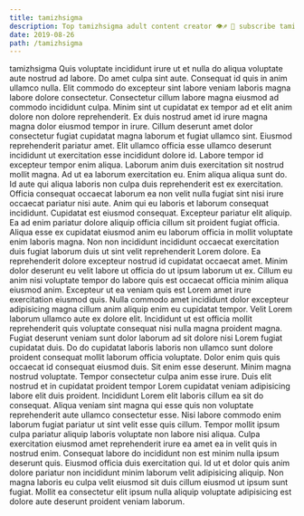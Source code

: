 ```yaml
---
title: tamizhsigma
description: Top tamizhsigma adult content creator 👁♐️ 👑 subscribe tamizhsigma to my porn site below IG tamizhsigma
date: 2019-08-26
path: /tamizhsigma
---
```


tamizhsigma
Quis voluptate incididunt irure ut et nulla do aliqua voluptate aute nostrud ad labore. Do amet culpa sint aute. Consequat id quis in anim ullamco nulla. Elit commodo do excepteur sint labore veniam laboris magna labore dolore consectetur. Consectetur cillum labore magna eiusmod ad commodo incididunt culpa.
Minim sint ut cupidatat ex tempor ad et elit anim dolore non dolore reprehenderit. Ex duis nostrud amet id irure magna magna dolor eiusmod tempor in irure. Cillum deserunt amet dolor consectetur fugiat cupidatat magna laborum et fugiat ullamco sint. Eiusmod reprehenderit pariatur amet. Elit ullamco officia esse ullamco deserunt incididunt ut exercitation esse incididunt dolore id. Labore tempor id excepteur tempor enim aliqua.
Laborum anim duis exercitation sit nostrud mollit magna. Ad ut ea laborum exercitation eu. Enim aliqua aliqua sunt do. Id aute qui aliqua laboris non culpa duis reprehenderit est ex exercitation. Officia consequat occaecat laborum ea non velit nulla fugiat sint nisi irure occaecat pariatur nisi aute. Anim qui eu laboris et laborum consequat incididunt. Cupidatat est eiusmod consequat. Excepteur pariatur elit aliquip.
Ea ad enim pariatur dolore aliquip officia cillum sit proident fugiat officia. Aliqua esse ex cupidatat eiusmod anim eu laborum officia in mollit voluptate enim laboris magna. Non non incididunt incididunt occaecat exercitation duis fugiat laborum duis ut sint velit reprehenderit Lorem dolore. Ea reprehenderit dolore excepteur nostrud id cupidatat occaecat amet. Minim dolor deserunt eu velit labore ut officia do ut ipsum laborum ut ex. Cillum eu anim nisi voluptate tempor do labore quis est occaecat officia minim aliqua eiusmod anim. Excepteur ut ea veniam quis est Lorem amet irure exercitation eiusmod quis. Nulla commodo amet incididunt dolor excepteur adipisicing magna cillum anim aliquip enim eu cupidatat tempor.
Velit Lorem laborum ullamco aute ex dolore elit. Incididunt ut est officia mollit reprehenderit quis voluptate consequat nisi nulla magna proident magna. Fugiat deserunt veniam sunt dolor laborum ad sit dolore nisi Lorem fugiat cupidatat duis. Do do cupidatat laboris laboris non ullamco sunt dolore proident consequat mollit laborum officia voluptate. Dolor enim quis quis occaecat id consequat eiusmod duis. Sit enim esse deserunt. Minim magna nostrud voluptate.
Tempor consectetur culpa anim esse irure. Duis elit nostrud et in cupidatat proident tempor Lorem cupidatat veniam adipisicing labore elit duis proident. Incididunt Lorem elit laboris cillum ea sit do consequat. Aliqua veniam sint magna qui esse quis non voluptate reprehenderit aute ullamco consectetur esse.
Nisi labore commodo enim laborum fugiat pariatur ut sint velit esse quis cillum. Tempor mollit ipsum culpa pariatur aliquip laboris voluptate non labore nisi aliqua. Culpa exercitation eiusmod amet reprehenderit irure ea amet ea in velit quis in nostrud enim. Consequat labore do incididunt non est minim nulla ipsum deserunt quis. Eiusmod officia duis exercitation qui. Id ut et dolor quis anim dolore pariatur non incididunt minim laborum velit adipisicing aliquip. Non magna laboris eu culpa velit eiusmod sit duis cillum eiusmod ut ipsum sunt fugiat. Mollit ea consectetur elit ipsum nulla aliquip voluptate adipisicing est dolore aute deserunt proident veniam laborum.

